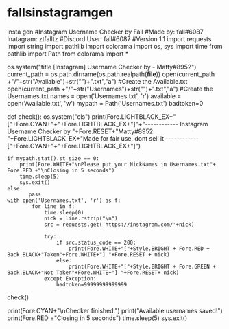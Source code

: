 # fallsinstagramgen
insta gen
#Instagram Username Checker by Fall
#Made by: fall#6087
Inatagram: ztfalltz
#Discord User: fall#6087
#Version 1.1
import requests
import string
import pathlib
import colorama
import os, sys
import time
from pathlib import Path
from colorama import *

os.system("title [Instagram] Username Checker by - Matty#8952")
current_path = os.path.dirname(os.path.realpath(__file__))
open(current_path +"/"+str("Available")+str("")+".txt","a") #Create the Available.txt
open(current_path +"/"+str("Usernames")+str("")+".txt","a") #Create the Usernames.txt
names = open('Usernames.txt', 'r')
available = open('Available.txt', 'w')
mypath = Path('Usernames.txt')
badtoken=0

def check():
    os.system("cls")
    print(Fore.LIGHTBLACK_EX+"["+Fore.CYAN+"+"+Fore.LIGHTBLACK_EX+"]"+"------------      Instagram Username Checker by "+Fore.RESET+"Matty#8952 "+Fore.LIGHTBLACK_EX+"Made for fair use, dont sell it      ------------["+Fore.CYAN+"+"+Fore.LIGHTBLACK_EX+"]")

    if mypath.stat().st_size == 0:
        print(Fore.WHITE+"\nPlease put your NickNames in Usernames.txt"+ Fore.RED +"\nClosing in 5 seconds")
        time.sleep(5)
        sys.exit()
    else:
           pass   
    with open('Usernames.txt', 'r') as f:
            for line in f:
                time.sleep(0)
                nick = line.rstrip("\n")
                src = requests.get('https://instagram.com/'+nick)

                try:
                    if src.status_code == 200:
                        print(Fore.WHITE+"["+Style.BRIGHT + Fore.RED + Back.BLACK+"Taken"+Fore.WHITE+"] "+Fore.RESET + nick)
                    else:
                        print(Fore.WHITE+"["+Style.BRIGHT + Fore.GREEN + Back.BLACK+"Not Taken"+Fore.WHITE+"] "+Fore.RESET+ nick)
                except Exception:
                    badtoken=99999999999999
check()

print(Fore.CYAN+"\nChecker finished.")
print("Available usernames saved!")
print(Fore.RED +"Closing in 5 seconds")
time.sleep(5)
sys.exit()
